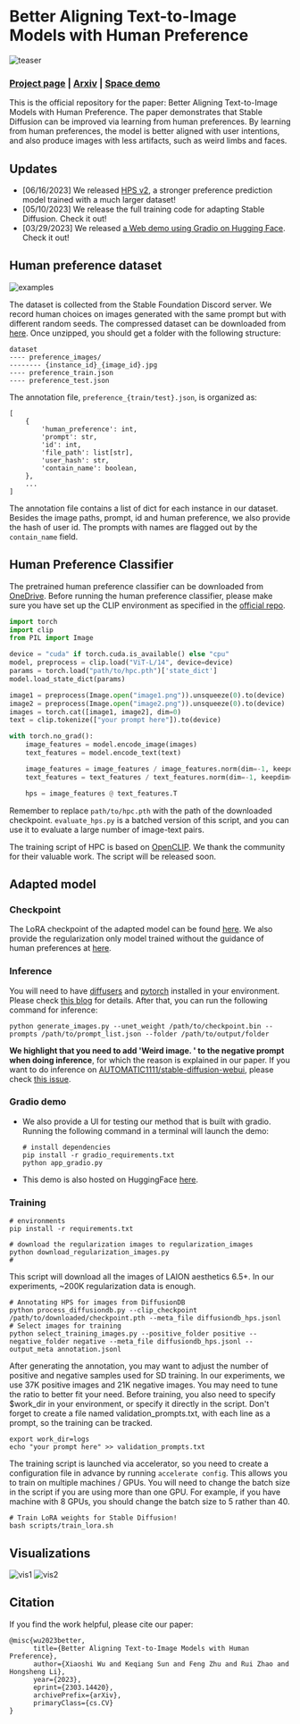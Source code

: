 # Better Aligning Text-to-Image Models with Human Preference

![teaser](assets/github_banner.png)

### [Project page](https://tgxs002.github.io/align_sd_web/) | [Arxiv](https://arxiv.org/abs/2303.14420) | [Space demo](https://huggingface.co/spaces/xswu/align_sd)

This is the official repository for the paper: Better Aligning Text-to-Image Models with Human Preference. The paper demonstrates that Stable Diffusion can be improved via learning from human preferences. By learning from human preferences, the model is better aligned with user intentions, and also produce images with less artifacts, such as weird limbs and faces.

## Updates
*  [06/16/2023] We released [HPS v2](https://github.com/tgxs002/HPSv2), a stronger preference prediction model trained with a much larger dataset!
*  [05/10/2023] We release the full training code for adapting Stable Diffusion. Check it out! 
*  [03/29/2023] We released [a Web demo using Gradio on Hugging Face](https://huggingface.co/spaces/xswu/align_sd). Check it out!


## Human preference dataset
![examples](assets/examples.png)

The dataset is collected from the Stable Foundation Discord server. We record human choices on images generated with the same prompt but with different random seeds.
The compressed dataset can be downloaded from [here](https://mycuhk-my.sharepoint.com/:u:/g/personal/1155172150_link_cuhk_edu_hk/ESCl7RD3cE9FsitV0P2F8DABC1zRJxbCMI-AXei2Nwx2vA?e=ILRanj).
Once unzipped, you should get a folder with the following structure:
```
dataset
---- preference_images/
-------- {instance_id}_{image_id}.jpg
---- preference_train.json
---- preference_test.json
```
The annotation file, `preference_{train/test}.json`, is organized as:
```
[
    {
        'human_preference': int,
        'prompt': str,
        'id': int,
        'file_path': list[str],
        'user_hash': str,
        'contain_name': boolean,
    },
    ...
]
```
The annotation file contains a list of dict for each instance in our dataset. Besides the image paths, prompt, id and human preference, we also provide the hash of user id. The prompts with names are flagged out by the `contain_name` field.

<!-- data format specification -->

## Human Preference Classifier
The pretrained human preference classifier can be downloaded from [OneDrive](https://mycuhk-my.sharepoint.com/:u:/g/personal/1155172150_link_cuhk_edu_hk/EWDmzdoqa1tEgFIGgR5E7gYBTaQktJcxoOYRoTHWzwzNcw?e=b7rgYW).
Before running the human preference classifier, please make sure you have set up the CLIP environment as specified in the [official repo](https://github.com/openai/CLIP).

```python
import torch
import clip
from PIL import Image

device = "cuda" if torch.cuda.is_available() else "cpu"
model, preprocess = clip.load("ViT-L/14", device=device)
params = torch.load("path/to/hpc.pth")['state_dict']
model.load_state_dict(params)

image1 = preprocess(Image.open("image1.png")).unsqueeze(0).to(device)
image2 = preprocess(Image.open("image2.png")).unsqueeze(0).to(device)
images = torch.cat([image1, image2], dim=0)
text = clip.tokenize(["your prompt here"]).to(device)

with torch.no_grad():
    image_features = model.encode_image(images)
    text_features = model.encode_text(text)

    image_features = image_features / image_features.norm(dim=-1, keepdim=True)
    text_features = text_features / text_features.norm(dim=-1, keepdim=True)

    hps = image_features @ text_features.T
```
Remember to replace `path/to/hpc.pth` with the path of the downloaded checkpoint.
``evaluate_hps.py`` is a batched version of this script, and you can use it to evaluate a large number of image-text pairs.

The training script of HPC is based on [OpenCLIP](https://github.com/mlfoundations/open_clip). We thank the community for their valuable work.
The script will be released soon.

## Adapted model

### Checkpoint
The LoRA checkpoint of the adapted model can be found [here](https://mycuhk-my.sharepoint.com/:u:/g/personal/1155172150_link_cuhk_edu_hk/ETbAtw6J9AdCq-afxHsZT6kBsnWa_mWXStzqyIyu1hxVuQ?e=MnX7tt). We also provide the regularization only model trained without the guidance of human preferences at [here](https://mycuhk-my.sharepoint.com/:u:/g/personal/1155172150_link_cuhk_edu_hk/ESgC8KMIBoZOuGLsBGzu164Bxzwucwp_Jc5xBvTwA9sagA?e=RW4aaV).

### Inference

You will need to have [diffusers](https://huggingface.co/docs/diffusers/index) and [pytorch](https://pytorch.org/) installed in your environment.
Please check [this blog](https://huggingface.co/blog/stable_diffusion) for details.
After that, you can run the following command for inference:
```shell
python generate_images.py --unet_weight /path/to/checkpoint.bin --prompts /path/to/prompt_list.json --folder /path/to/output/folder
```
**We highlight that you need to add 'Weird image. ' to the negative prompt when doing inference**, for which the reason is explained in our paper.
If you want to do inference on [AUTOMATIC1111/stable-diffusion-webui](https://github.com/AUTOMATIC1111/stable-diffusion-webui), please check [this issue](https://github.com/tgxs002/align_sd/issues/1).

### Gradio demo
- We also provide a UI for testing our method that is built with gradio. Running the following command in a terminal will launch the demo: 
    ```
    # install dependencies
    pip install -r gradio_requirements.txt
    python app_gradio.py
    ```
- This demo is also hosted on HuggingFace [here](https://huggingface.co/spaces/xswu/align_sd).

### Training
```shell
# environments
pip install -r requirements.txt 
```
```shell
# download the regularization images to regularization_images
python download_regularization_images.py
# 
```
This script will download all the images of LAION aesthetics 6.5+. In our experiments, ~200K regularization data is enough.
```shell
# Annotating HPS for images from DiffusionDB
python process_diffusiondb.py --clip_checkpoint /path/to/downloaded/checkpoint.pth --meta_file diffusiondb_hps.jsonl
# Select images for training
python select_training_images.py --positive_folder positive --negative_folder negative --meta_file diffusiondb_hps.jsonl --output_meta annotation.jsonl 
```
After generating the annotation, you may want to adjust the number of positive and negative samples used for SD training. In our experiments, we use 37K positive images and 21K negative images. You may need to tune the ratio to better fit your need.
Before training, you also need to specify $work_dir in your environment, or specify it directly in the script. Don't forget to create a file named validation_prompts.txt, with each line as a prompt, so the training can be tracked.
```
export work_dir=logs
echo "your prompt here" >> validation_prompts.txt
```
The training script is launched via accelerator, so you need to create a configuration file in advance by running ``accelerate config``. This allows you to train on multiple machines / GPUs. You will need to change the batch size in the script if you are using more than one GPU. For example, if you have machine with 8 GPUs, you should change the batch size to 5 rather than 40. 
```
# Train LoRA weights for Stable Diffusion!
bash scripts/train_lora.sh
```


## Visualizations
![vis1](assets/vis1.png)
![vis2](assets/vis2.png)

## Citation
If you find the work helpful, please cite our paper:
```
@misc{wu2023better,
      title={Better Aligning Text-to-Image Models with Human Preference}, 
      author={Xiaoshi Wu and Keqiang Sun and Feng Zhu and Rui Zhao and Hongsheng Li},
      year={2023},
      eprint={2303.14420},
      archivePrefix={arXiv},
      primaryClass={cs.CV}
}
```
